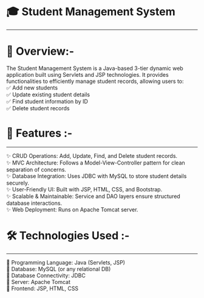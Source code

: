 # 🎓 Student Management System
---
# 📌 Overview:-
The Student Management System is a Java-based 3-tier dynamic web application built using Servlets and JSP technologies. It provides functionalities to efficiently manage student records, allowing users to: <br>
✅ Add new students <br>
✅ Update existing student details <br>
✅ Find student information by ID <br>
✅ Delete student records <br>
# 🚀 Features :-
---
✨ CRUD Operations: Add, Update, Find, and Delete student records. <br>
✨ MVC Architecture: Follows a Model-View-Controller pattern for clean separation of concerns. <br>
✨ Database Integration: Uses JDBC with MySQL to store student details securely. <br>
✨ User-Friendly UI: Built with JSP, HTML, CSS, and Bootstrap. <br>
✨ Scalable & Maintainable: Service and DAO layers ensure structured database interactions. <br>
✨ Web Deployment: Runs on Apache Tomcat server. <br>
# 🛠️ Technologies Used :-
---
🔹 Programming Language: Java (Servlets, JSP) <br>
🔹 Database: MySQL (or any relational DB) <br>
🔹 Database Connectivity: JDBC <br>
🔹 Server: Apache Tomcat <br>
🔹 Frontend: JSP, HTML, CSS <br>
